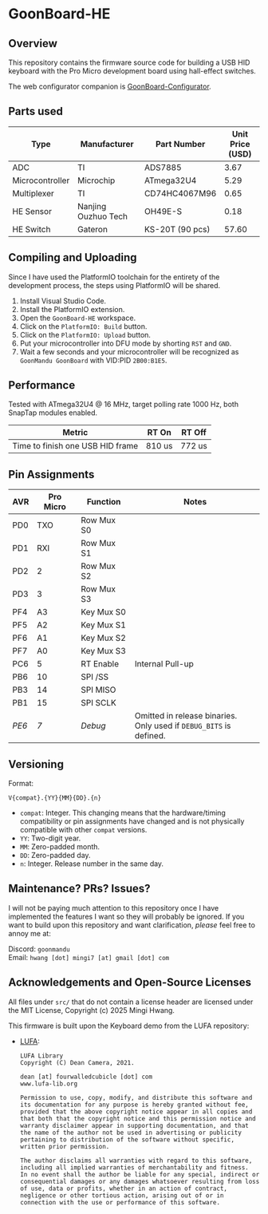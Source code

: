 # GoonBoard-HE
## Overview
This repository contains the firmware source code for building a USB HID keyboard with the Pro Micro development board using hall-effect switches.

The web configurator companion is [GoonBoard-Configurator](https://github.com/goonmandu/GoonBoard-Configurator).

## Parts used
| Type            | Manufacturer         | Part Number       | Unit Price (USD) |
|-----------------|----------------------|-------------------|------------------|
| ADC             | TI                   | ADS7885           | 3.67             |
| Microcontroller | Microchip            | ATmega32U4        | 5.29             |
| Multiplexer     | TI                   | CD74HC4067M96     | 0.65             |
| HE Sensor       | Nanjing Ouzhuo Tech  | OH49E-S           | 0.18             |
| HE Switch       | Gateron              | KS-20T (90 pcs)   | 57.60            |

## Compiling and Uploading
Since I have used the PlatformIO toolchain for the entirety of the development process, the steps using PlatformIO will be shared.

1. Install Visual Studio Code.
2. Install the PlatformIO extension.
3. Open the `GoonBoard-HE` workspace.
4. Click on the `PlatformIO: Build` button.
5. Click on the `PlatformIO: Upload` button.
6. Put your microcontroller into DFU mode by shorting `RST` and `GND`.
7. Wait a few seconds and your microcontroller will be recognized as `GoonMandu GoonBoard` with VID:PID `2B00:B1E5`.

## Performance
Tested with ATmega32U4 @ 16 MHz, target polling rate 1000 Hz, both SnapTap modules enabled.

| Metric | RT On | RT Off |
|-|-|-|
| Time to finish one USB HID frame | 810 us | 772 us |

## Pin Assignments
| AVR | Pro Micro | Function | Notes |
|-|-|-|-|
| PD0 | TXO | Row Mux S0 |
| PD1 | RXI | Row Mux S1 |
| PD2 | 2 | Row Mux S2 |
| PD3 | 3 | Row Mux S3 |
| PF4 | A3 | Key Mux S0 |
| PF5 | A2 | Key Mux S1 |
| PF6 | A1 | Key Mux S2 |
| PF7 | A0 | Key Mux S3 |
| PC6 | 5 | RT Enable | Internal Pull-up |
| PB6 | 10 | SPI /SS |
| PB3 | 14 | SPI MISO |
| PB1 | 15 | SPI SCLK |
| *PE6* | *7* | *Debug* | Omitted in release binaries.<br>Only used if `DEBUG_BITS` is defined. |

## Versioning
Format:
```
V{compat}.{YY}{MM}{DD}.{n}
```
- `compat`: Integer. This changing means that the hardware/timing compatibility or pin assignments have changed and is not physically compatible with other `compat` versions.
- `YY`: Two-digit year.
- `MM`: Zero-padded month.
- `DD`: Zero-padded day.
- `n`: Integer. Release number in the same day.

## Maintenance? PRs? Issues?
I will not be paying much attention to this repository once I have implemented the features I want so they will probably be ignored. If you want to build upon this repository and want clarification, *please* feel free to annoy me at:

Discord: `goonmandu`<br>
Email: `hwang [dot] mingi7 [at] gmail [dot] com`

## Acknowledgements and Open-Source Licenses
All files under `src/` that do not contain a license header are licensed under the MIT License, Copyright (c) 2025 Mingi Hwang.

This firmware is built upon the Keyboard demo from the LUFA repository:
- [LUFA](https://github.com/abcminiuser/lufa):
    ```
    LUFA Library
    Copyright (C) Dean Camera, 2021.

    dean [at] fourwalledcubicle [dot] com
    www.lufa-lib.org

    Permission to use, copy, modify, and distribute this software and its documentation for any purpose is hereby granted without fee, provided that the above copyright notice appear in all copies and that both that the copyright notice and this permission notice and warranty disclaimer appear in supporting documentation, and that the name of the author not be used in advertising or publicity pertaining to distribution of the software without specific, written prior permission.

    The author disclaims all warranties with regard to this software, including all implied warranties of merchantability and fitness.  In no event shall the author be liable for any special, indirect or consequential damages or any damages whatsoever resulting from loss of use, data or profits, whether in an action of contract, negligence or other tortious action, arising out of or in connection with the use or performance of this software.
    ```